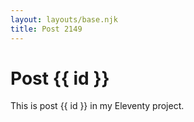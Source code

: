 ```yaml
---
layout: layouts/base.njk
title: Post 2149
---
```


# Post {{ id }}

This is post {{ id }} in my Eleventy project.
